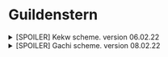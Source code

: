 # Guildenstern

<details> 
  <summary>[SPOILER] Kekw scheme. version 06.02.22  </summary>

  ![""](/.resource/kekw_scheme.png "Kekw")
</details>

<details> 
  <summary>[SPOILER] Gachi scheme. version 08.02.22  </summary>

  ![""](/.resource/gachi_scheme.png "Gachi")
</details>